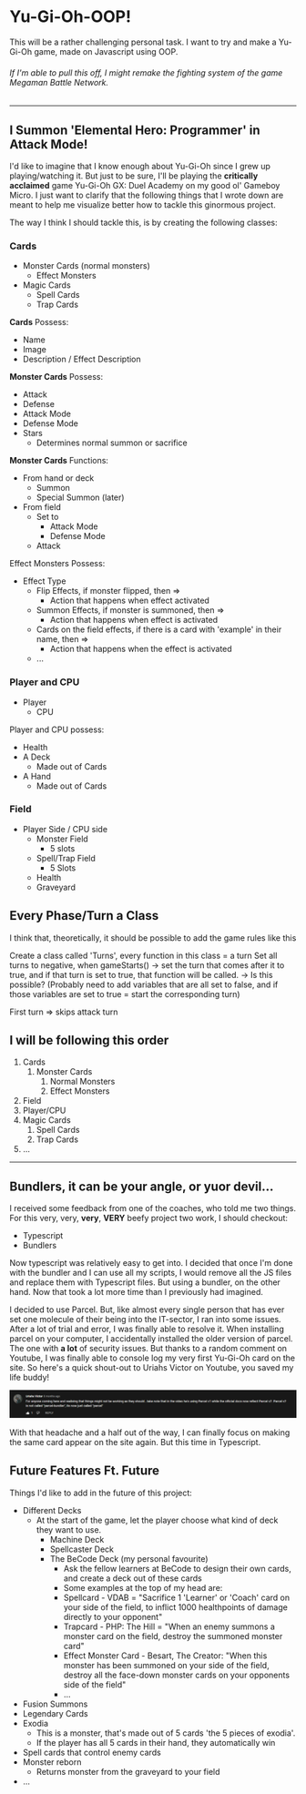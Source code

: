 # Yu-Gi-Oh-OOP!
This will be a rather challenging personal task.
I want to try and make a Yu-Gi-Oh game, made on Javascript using OOP.
###### If I'm able to pull this off, I might remake the fighting system of the game Megaman Battle Network.

---
## I Summon 'Elemental Hero: Programmer' in Attack Mode!
I'd like to imagine that I know enough about Yu-Gi-Oh since I grew up playing/watching it.
But just to be sure, I'll be playing the **critically acclaimed** game Yu-Gi-Oh GX: Duel Academy on my good ol' Gameboy Micro.
I just want to clarify that the following things that I wrote down are meant to help me visualize better how to tackle this ginormous project.

The way I think I should tackle this, is by creating the following classes:
### Cards
* Monster Cards (normal monsters)
  * Effect Monsters
* Magic Cards
  * Spell Cards
  * Trap Cards

**Cards** Possess:
* Name 
* Image
* Description / Effect Description

**Monster Cards** Possess:
* Attack
* Defense
* Attack Mode
* Defense Mode
* Stars
  * Determines normal summon or sacrifice

**Monster Cards** Functions:
* From hand or deck
  * Summon
  * Special Summon (later)
* From field
  * Set to
    * Attack Mode
    * Defense Mode
  * Attack

Effect Monsters Possess: 
* Effect Type
  * Flip Effects, if monster flipped, then =>
    * Action that happens when effect activated
  * Summon Effects, if monster is summoned, then =>
    * Action that happens when effect is activated
  * Cards on the field effects, if there is a card with 'example' in their name, then =>
    * Action that happens when the effect is activated
  * ...

### Player and CPU
* Player
  * CPU

Player and CPU possess:
* Health
* A Deck
  * Made out of Cards
* A Hand
  * Made out of Cards

### Field
* Player Side / CPU side
  * Monster Field
    * 5 slots
  * Spell/Trap Field
    * 5 Slots
  * Health
  * Graveyard

## Every Phase/Turn a Class
I think that, theoretically, it should be possible to add the game rules like this

Create a class called 'Turns', every function in this class = a turn
Set all turns to negative, when gameStarts() -> set the turn that comes after it to true, and if that turn is set to true, that function will be called.
-> Is this possible?
(Probably need to add variables that are all set to false, and if those variables are set to true = start the corresponding turn)

First turn => skips attack turn

## I will be following this order
1. Cards
   1. Monster Cards
      1. Normal Monsters
      2. Effect Monsters
2. Field
3. Player/CPU
4. Magic Cards
   1. Spell Cards
   2. Trap Cards
5. ...

---

## Bundlers, it can be your angle, or yuor devil...
I received some feedback from one of the coaches, who told me two things.
For this very, very, **very**, **VERY** beefy project two work, I should checkout:
* Typescript
* Bundlers

Now typescript was relatively easy to get into.
I decided that once I'm done with the bundler and I can use all my scripts, I would remove all the JS files and replace them with Typescript files.
But using a bundler, on the other hand.
Now that took a lot more time than I previously had imagined.

I decided to use Parcel. 
But, like almost every single person that has ever set one molecule of their being into the IT-sector, I ran into some issues.
After a lot of trial and error, I was finally able to resolve it.
When installing parcel on your computer, I accidentally installed the older version of parcel.
The one with **a lot** of security issues.
But thanks to a random comment on Youtube, I was finally able to console log my very first Yu-Gi-Oh card on the site.
So here's a quick shout-out to Uriahs Victor on Youtube, you saved my life buddy!

![alt-text](images/youtube.PNG)

With that headache and a half out of the way, I can finally focus on making the same card appear on the site again.
But this time in Typescript.

## Future Features Ft. Future
Things I'd like to add in the future of this project:
* Different Decks
  * At the start of the game, let the player choose what kind of deck they want to use.
    * Machine Deck
    * Spellcaster Deck
    * The BeCode Deck (my personal favourite)
      * Ask the fellow learners at BeCode to design their own cards, and create a deck out of these cards
      * Some examples at the top of my head are:
      * Spellcard - VDAB = "Sacrifice 1 'Learner' or 'Coach' card on your side of the field, to inflict 1000 healthpoints of damage directly to your opponent"
      * Trapcard - PHP: The Hill = "When an enemy summons a monster card on the field, destroy the summoned monster card"
      * Effect Monster Card - Besart, The Creator: "When this monster has been summoned on your side of the field, destroy all the face-down monster cards on your opponents side of the field"
      * ...
* Fusion Summons
* Legendary Cards
* Exodia
  * This is a monster, that's made out of 5 cards 'the 5 pieces of exodia'.
  * If the player has all 5 cards in their hand, they automatically win
* Spell cards that control enemy cards
* Monster reborn
  * Returns monster from the graveyard to your field
* ...

